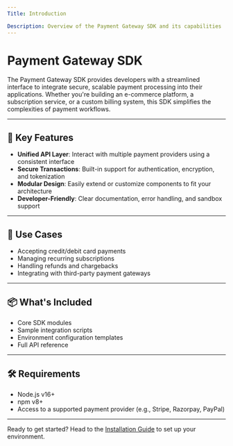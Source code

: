 ```yaml
---
Title: Introduction

Description: Overview of the Payment Gateway SDK and its capabilities
---
```


# Payment Gateway SDK

The Payment Gateway SDK provides developers with a streamlined interface to integrate secure, scalable payment processing into their applications. Whether you're building an e-commerce platform, a subscription service, or a custom billing system, this SDK simplifies the complexities of payment workflows.

---

## 🚀 Key Features

- **Unified API Layer**: Interact with multiple payment providers using a consistent interface
- **Secure Transactions**: Built-in support for authentication, encryption, and tokenization
- **Modular Design**: Easily extend or customize components to fit your architecture
- **Developer-Friendly**: Clear documentation, error handling, and sandbox support

---

## 🧩 Use Cases

- Accepting credit/debit card payments
- Managing recurring subscriptions
- Handling refunds and chargebacks
- Integrating with third-party payment gateways

---

## 📦 What's Included

- Core SDK modules
- Sample integration scripts
- Environment configuration templates
- Full API reference

---

## 🛠️ Requirements

- Node.js v16+  
- npm v8+  
- Access to a supported payment provider (e.g., Stripe, Razorpay, PayPal)

---

Ready to get started? Head to the [Installation Guide](./installation.md) to set up your environment.

